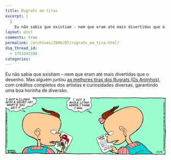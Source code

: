```yaml
---
title: Rugrats em tiras
excerpt: |
  |
    Eu não sabia que existiam - nem que eram até mais divertidas que o desenho. Mas alguém juntou as melhores tiras dos Rugrats (Os Anjinhos), com créditos completos dos artistas e curiosidades diversas, garantindo uma boa horinha de diversão....
layout: post
comments: true
permalink: /archives/2006/07/rugrats_em_tira.html/
dsq_thread_id:
  - 1751442108
categories:
---
```

Eu não sabia que existiam &#8211; nem que eram até mais divertidas que o desenho. Mas alguém juntou [as melhores tiras dos Rugrats (Os Anjinhos)][1], com créditos completos dos artistas e curiosidades diversas, garantindo uma boa horinha de diversão.

<div align="center">
  <img title="Tira dos Rugrats, mostrando os gêmeos Phil e Lil" src="/archives/img/rg101399.gif" width="580" height="180" />
</div></p>

 [1]: http://www.rugratonline.com/rrstrarc.htm
